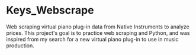 # Keys_Webscrape
Web scraping virtual piano plug-in data from Native Instruments to analyze prices. This project's goal is to practice web scraping and Python, and was inspired from my search for a new virtual piano plug-in to use in music production.
